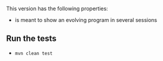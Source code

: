 This version has the following properties:
- is meant to show an evolving program in several sessions

Run the tests
-------------
- ```mvn clean test```


